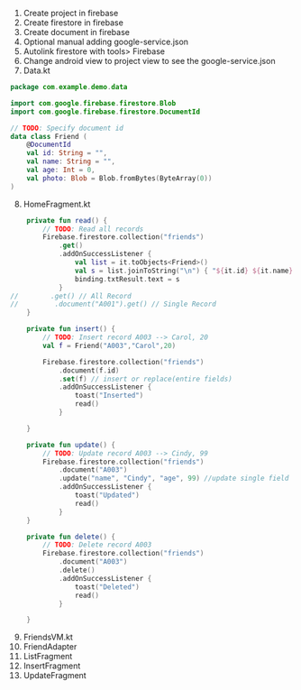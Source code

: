 1. Create project in firebase
2. Create firestore in firebase
3. Create document in firebase
4. Optional manual adding google-service.json
5. Autolink firestore with tools> Firebase
6. Change android view to project view to see the google-service.json
7. Data.kt 
```kotlin
package com.example.demo.data

import com.google.firebase.firestore.Blob
import com.google.firebase.firestore.DocumentId

// TODO: Specify document id
data class Friend (
    @DocumentId
    val id: String = "",
    val name: String = "",
    val age: Int = 0,
    val photo: Blob = Blob.fromBytes(ByteArray(0))
)
```
8. HomeFragment.kt
```kotlin
    private fun read() {
        // TODO: Read all records
        Firebase.firestore.collection("friends")
            .get()
            .addOnSuccessListener {
                val list = it.toObjects<Friend>()
                val s = list.joinToString("\n") { "${it.id} ${it.name} ${it.age}" }
                binding.txtResult.text = s
            }
//        .get() // All Record
//         .document("A001").get() // Single Record
    }

    private fun insert() {
        // TODO: Insert record A003 --> Carol, 20
        val f = Friend("A003","Carol",20)

        Firebase.firestore.collection("friends")
            .document(f.id)
            .set(f) // insert or replace(entire fields)
            .addOnSuccessListener {
                toast("Inserted")
                read()
            }

    }

    private fun update() {
        // TODO: Update record A003 --> Cindy, 99
        Firebase.firestore.collection("friends")
            .document("A003")
            .update("name", "Cindy", "age", 99) //update single field
            .addOnSuccessListener {
                toast("Updated")
                read()
            }
    }

    private fun delete() {
        // TODO: Delete record A003
        Firebase.firestore.collection("friends")
            .document("A003")
            .delete()
            .addOnSuccessListener {
                toast("Deleted")
                read()
            }

    }
```
9. FriendsVM.kt
10. FriendAdapter
11. ListFragment
12. InsertFragment
13. UpdateFragment

